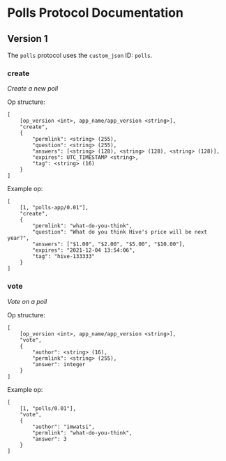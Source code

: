 # Polls Protocol Documentation

## Version 1
The `polls` protocol uses the `custom_json` ID: `polls`.

### create

*Create a new poll*

Op structure:

```
[
    [op_version <int>, app_name/app_version <string>],
    "create",
    {
        "permlink": <string> (255),
        "question": <string> (255),
        "answers": [<string> (128), <string> (128), <string> (128)],
        "expires": UTC_TIMESTAMP <string>,
        "tag": <string> (16)
    }
]
```


Example op:

```
[
    [1, "polls-app/0.01"],
    "create",
    {
        "permlink": "what-do-you-think",
        "question": "What do you think Hive's price will be next year?",
        "answers": ["$1.00", "$2.00", "$5.00", "$10.00"],
        "expires": "2021-12-04 13:54:06",
        "tag": "hive-133333"
    }
]
```

### vote

*Vote on a poll*

Op structure:

```
[
    [op_version <int>, app_name/app_version <string>],
    "vote",
    {
        "author": <string> (16),
        "permlink": <string> (255),
        "answer": integer
    }
]
```

Example op:

```
[
    [1, "polls/0.01"],
    "vote",
    {
        "author": "imwatsi",
        "permlink": "what-do-you-think",
        "answer": 3
    }
]
```